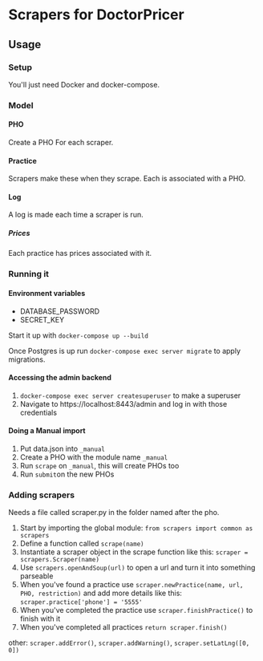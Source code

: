 # Scrapers for DoctorPricer

## Usage

### Setup

You'll just need Docker and docker-compose.

### Model

#### PHO

Create a PHO For each scraper.

#### Practice

Scrapers make these when they scrape. Each is associated with a PHO.

#### Log

A log is made each time a scraper is run.

##### Prices

Each practice has prices associated with it.

### Running it

#### Environment variables 

* DATABASE_PASSWORD
* SECRET_KEY

Start it up with `docker-compose up --build`

Once Postgres is up run `docker-compose exec server migrate` to apply migrations.

#### Accessing the admin backend

1. `docker-compose exec server createsuperuser` to make a superuser
2. Navigate to https://localhost:8443/admin and log in with those credentials

#### Doing a Manual import

1. Put data.json into `_manual`
2. Create a PHO with the module name `_manual`
3. Run `scrape` on `_manual`, this will create PHOs too
4. Run `submit`on the new PHOs

### Adding scrapers
Needs a file called scraper.py in the folder named after the pho.

1. Start by importing the global module: `from scrapers import common as scrapers`
1. Define a function called `scrape(name)`
1. Instantiate a scraper object in the scrape function like this: `scraper = scrapers.Scraper(name)`
1. Use `scrapers.openAndSoup(url)` to open a url and turn it into something parseable
1. When you've found a practice use `scraper.newPractice(name, url, PHO, restriction)` and add more details like this: `scraper.practice['phone'] = '5555'`
1. When you've completed the practice use `scraper.finishPractice()` to finish with it
1. When you've completed all practices `return scraper.finish()` 

other: `scraper.addError()`, `scraper.addWarning()`, `scraper.setLatLng([0, 0])`